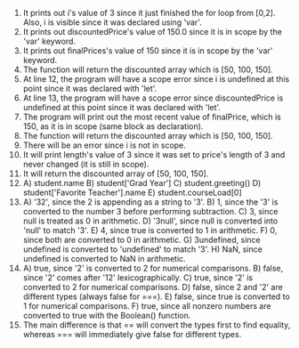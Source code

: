 1. It prints out i's value of 3 since it just finished the for loop from [0,2]. Also, i is visible since it was declared using 'var'.
2. It prints out discountedPrice's value of 150.0 since it is in scope by the 'var' keyword.
3. It prints out finalPrices's value of 150 since it is in scope by the 'var' keyword.
4. The function will return the discounted array which is [50, 100, 150].
5. At line 12, the program will have a scope error since i is undefined at this point since it was declared with 'let'.
6. At line 13, the program will have a scope error since discountedPrice is undefined at this point since it was declared with 'let'.
7. The program will print out the most recent value of finalPrice, which is 150, as it is in scope (same block as declaration).
8. The function will return the discounted array which is [50, 100, 150].
9. There will be an error since i is not in scope.
10. It will print length's value of 3 since it was set to price's length of 3 and never changed (it is still in scope).
11. It will return the discounted array of [50, 100, 150].
12. 
    A) student.name
    B) student['Grad Year']
    C) student.greeting()
    D) student['Favorite Teacher'].name
    E) student.courseLoad[0]
13. 
    A) '32', since the 2 is appending as a string to '3'.
    B) 1, since the '3' is converted to the number 3 before performing subtraction.
    C) 3, since null is treated as 0 in arithmetic.
    D) '3null', since null is converted into 'null' to match '3'.
    E) 4, since true is converted to 1 in arithmetic.
    F) 0, since both are converted to 0 in arithmetic.
    G) 3undefined, since undefined is converted to 'undefined' to match '3'.
    H) NaN, since undefined is converted to NaN in arithmetic.
14. 
    A) true, since '2' is converted to 2 for numerical comparisons.
    B) false, since '2' comes after '12' lexicographically.
    C) true, since '2' is converted to 2 for numerical comparisons.
    D) false, since 2 and '2' are different types (always false for ===).
    E) false, since true is converted to 1 for numerical comparisons.
    F) true, since all nonzero numbers are converted to true with the Boolean() function.
15. The main difference is that == will convert the types first to find equality, whereas === will immediately give false for different types.